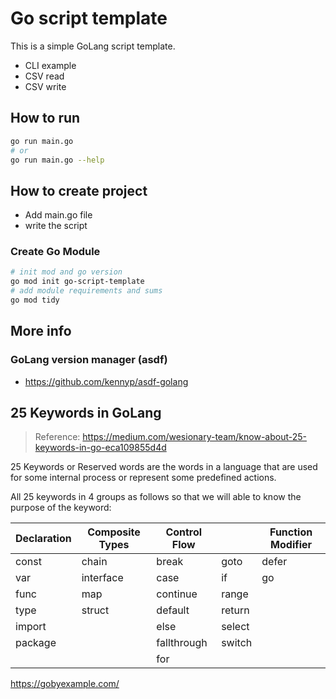 # Go script template

This is a simple GoLang script template.

* CLI example
* CSV read
* CSV write

## How to run

```sh
go run main.go
# or
go run main.go --help
```

## How to create project

* Add main.go file
* write the script

### Create Go Module

```sh
# init mod and go version
go mod init go-script-template
# add module requirements and sums
go mod tidy
```

## More info

### GoLang version manager (asdf)

* https://github.com/kennyp/asdf-golang

## 25 Keywords in GoLang

> Reference: https://medium.com/wesionary-team/know-about-25-keywords-in-go-eca109855d4d

25 Keywords or Reserved words are the words in a language that are used for some internal process or represent some predefined actions.

All 25 keywords in 4 groups as follows so that we will able to know the purpose of the keyword:

| Declaration | Composite Types | Control Flow |        | Function Modifier |
|-------------|-----------------|--------------|--------|-------------------|
| const       | chain           | break        | goto   | defer
| var         | interface       | case         | if     | go
| func        | map             | continue     | range  |
| type        | struct          | default      | return |
| import      |                 | else         | select |
| package     |                 | fallthrough  | switch |
|             |                 | for          |        |

https://gobyexample.com/
